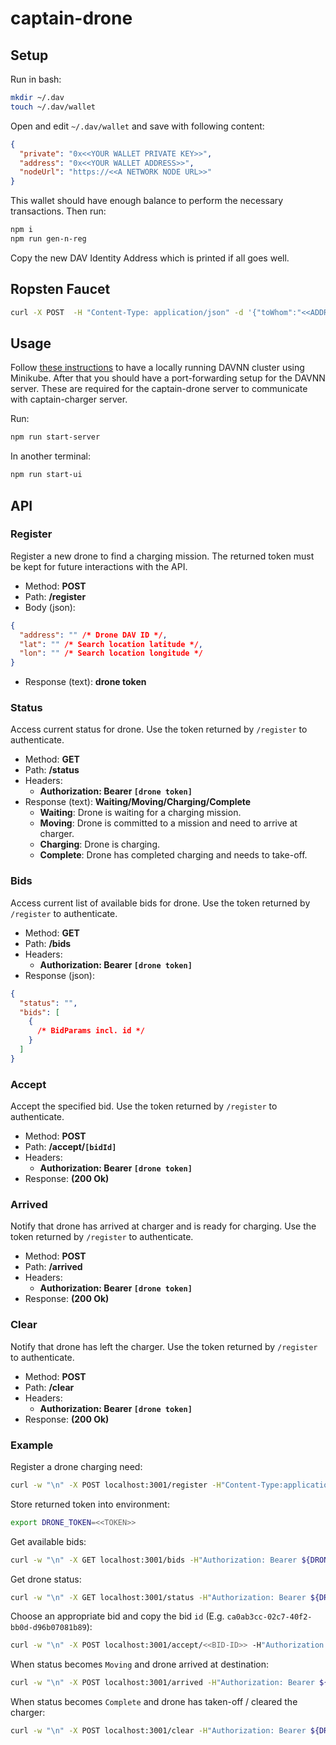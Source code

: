 # captain-drone

## Setup

Run in bash:

```bash
mkdir ~/.dav
touch ~/.dav/wallet
```

Open and edit `~/.dav/wallet` and save with following content:

```json
{
  "private": "0x<<YOUR WALLET PRIVATE KEY>>",
  "address": "0x<<YOUR WALLET ADDRESS>>",
  "nodeUrl": "https://<<A NETWORK NODE URL>>"
}
```

This wallet should have enough balance to perform the necessary transactions.
Then run:

```bash
npm i
npm run gen-n-reg
```

Copy the new DAV Identity Address which is printed if all goes well.

## Ropsten Faucet

```bash
curl -X POST  -H "Content-Type: application/json" -d '{"toWhom":"<<ADDRESS>>"}' https://ropsten.faucet.b9lab.com/tap
```

## Usage

Follow [these instructions](https://github.com/DAVFoundation/missioncontrol) to have a locally running DAVNN cluster using Minikube.
After that you should have a port-forwarding setup for the DAVNN server.
These are required for the captain-drone server to communicate with captain-charger server.

Run:

```bash
npm run start-server
```

In another terminal:

```bash
npm run start-ui
```

## API

### Register

Register a new drone to find a charging mission.
The returned token must be kept for future interactions with the API.

- Method: **POST**
- Path: **/register**
- Body (json):

```json
{
  "address": "" /* Drone DAV ID */,
  "lat": "" /* Search location latitude */,
  "lon": "" /* Search location longitude */
}
```

- Response (text): **drone token**

### Status

Access current status for drone. Use the token returned by `/register` to authenticate.

- Method: **GET**
- Path: **/status**
- Headers:
  - **Authorization: Bearer `[drone token]`**
- Response (text): **Waiting/Moving/Charging/Complete**
  - **Waiting**: Drone is waiting for a charging mission.
  - **Moving**: Drone is committed to a mission and need to arrive at charger.
  - **Charging**: Drone is charging.
  - **Complete**: Drone has completed charging and needs to take-off.

### Bids

Access current list of available bids for drone. Use the token returned by `/register` to authenticate.

- Method: **GET**
- Path: **/bids**
- Headers:
  - **Authorization: Bearer `[drone token]`**
- Response (json):

```json
{
  "status": "",
  "bids": [
    {
      /* BidParams incl. id */
    }
  ]
}
```

### Accept

Accept the specified bid. Use the token returned by `/register` to authenticate.

- Method: **POST**
- Path: **/accept/`[bidId]`**
- Headers:
  - **Authorization: Bearer `[drone token]`**
- Response: **(200 Ok)**

### Arrived

Notify that drone has arrived at charger and is ready for charging. Use the token returned by `/register` to authenticate.

- Method: **POST**
- Path: **/arrived**
- Headers:
  - **Authorization: Bearer `[drone token]`**
- Response: **(200 Ok)**

### Clear

Notify that drone has left the charger. Use the token returned by `/register` to authenticate.

- Method: **POST**
- Path: **/clear**
- Headers:
  - **Authorization: Bearer `[drone token]`**
- Response: **(200 Ok)**

### Example

Register a drone charging need:

```bash
curl -w "\n" -X POST localhost:3001/register -H"Content-Type:application/json" -d'{"address":"0x96De2B9394bA1894A3a717a75536E9e2d0d1Ec22","lat":"32.050382","lon":"34.766149"}'
```

Store returned token into environment:

```bash
export DRONE_TOKEN=<<TOKEN>>
```

Get available bids:

```bash
curl -w "\n" -X GET localhost:3001/bids -H"Authorization: Bearer ${DRONE_TOKEN}"
```

Get drone status:

```bash
curl -w "\n" -X GET localhost:3001/status -H"Authorization: Bearer ${DRONE_TOKEN}"
```

Choose an appropriate bid and copy the bid `id` (E.g. `ca0ab3cc-02c7-40f2-bb0d-d96b07081b89`):

```bash
curl -w "\n" -X POST localhost:3001/accept/<<BID-ID>> -H"Authorization: Bearer ${DRONE_TOKEN}"
```

When status becomes `Moving` and drone arrived at destination:

```bash
curl -w "\n" -X POST localhost:3001/arrived -H"Authorization: Bearer ${DRONE_TOKEN}"
```

When status becomes `Complete` and drone has taken-off / cleared the charger:

```bash
curl -w "\n" -X POST localhost:3001/clear -H"Authorization: Bearer ${DRONE_TOKEN}"
```

